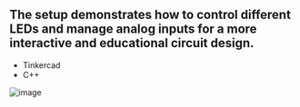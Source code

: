 ## The setup demonstrates how to control different LEDs and manage analog inputs for a more interactive and educational circuit design.

- Tinkercad
- C++

![image](https://github.com/user-attachments/assets/8a162609-917c-4bee-a70f-5064af0adeea)
